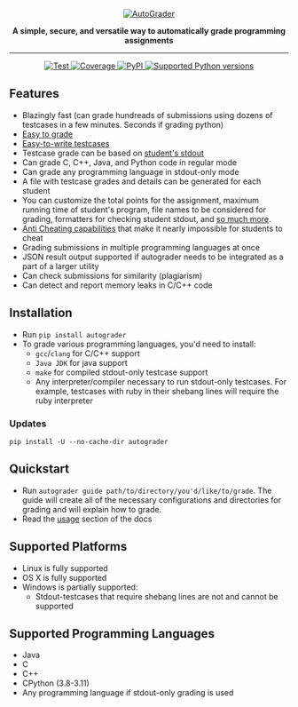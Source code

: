<p align="center">
  <a href="https://zmievsa.github.io/autograder/"><img src="https://raw.githubusercontent.com/zmievsa/autograder/main/docs/_media/logo_with_text.svg" alt="AutoGrader"></a>
</p>
<p align="center">
  <b>A simple, secure, and versatile way to automatically grade programming assignments</b>
</p>

---

<p align="center">
<a href="https://github.com/zmievsa/autograder/actions?query=workflow%3ATests+event%3Apush+branch%3Amain" target="_blank">
    <img src="https://github.com/zmievsa/autograder/actions/workflows/test.yaml/badge.svg?branch=main&event=push" alt="Test">
</a>
<a href="https://codecov.io/gh/zmievsa/autograder" target="_blank">
    <img src="https://img.shields.io/codecov/c/github/zmievsa/autograder?color=%2334D058" alt="Coverage">
</a>
<a href="https://pypi.org/project/autograder/" target="_blank">
    <img alt="PyPI" src="https://img.shields.io/pypi/v/autograder?color=%2334D058&label=pypi%20package" alt="Package version">
</a>
<a href="https://pypi.org/project/autograder/" target="_blank">
    <img src="https://img.shields.io/pypi/pyversions/autograder?color=%2334D058" alt="Supported Python versions">
</a>
</p>

## Features

* Blazingly fast (can grade hundreads of submissions using dozens of testcases in a few minutes. Seconds if grading python)
* [Easy to grade](https://zmievsa.github.io/autograder/#/?id=usage)
* [Easy-to-write testcases](https://zmievsa.github.io/autograder/#/?id=writing-testcases)  
* Testcase grade can be based on [student's stdout](https://zmievsa.github.io/autograder/#/?id=helper-functions)
* Can grade C, C++, Java, and Python code in regular mode
* Can grade any programming language in stdout-only mode
* A file with testcase grades and details can be generated for each student
* You can customize the total points for the assignment, maximum running time of student's program, file names to be considered for grading, formatters for checking student stdout, and [so much more](https://github.com/zmievsa/autograder/blob/master/autograder/default_config.toml).
* [Anti Cheating capabilities](https://zmievsa.github.io/autograder/#/?id=anti-cheating) that make it nearly impossible for students to cheat
* Grading submissions in multiple programming languages at once
* JSON result output supported if autograder needs to be integrated as a part of a larger utility
* Can check submissions for similarity (plagiarism)
* Can detect and report memory leaks in C/C++ code

## Installation

* Run `pip install autograder`
* To grade various programming languages, you'd need to install:
  * `gcc`/`clang` for C/C++ support
  * `Java JDK` for java support
  * `make` for compiled stdout-only testcase support
  * Any interpreter/compiler necessary to run stdout-only testcases. For example, testcases with ruby in their shebang lines will require the ruby interpreter

### Updates

`pip install -U --no-cache-dir autograder`

## Quickstart

* Run `autograder guide path/to/directory/you'd/like/to/grade`. The guide will create all of the necessary configurations and directories for grading and will explain how to grade.
* Read the [usage](https://zmievsa.github.io/autograder/#/?id=usage) section of the docs

## Supported Platforms

* Linux is fully supported
* OS X is fully supported
* Windows is partially supported:
  * Stdout-testcases that require shebang lines are not and cannot be supported

## Supported Programming Languages

* Java
* C
* C++
* CPython (3.8-3.11)
* Any programming language if stdout-only grading is used
